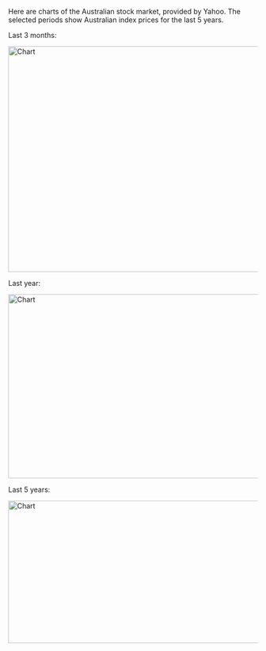 ﻿Here are charts of the Australian stock market, provided by Yahoo. The selected periods show Australian index prices for the last 5 years.

Last 3 months:

<img height="456" width="512" border="0" alt="Chart" src="http://ichart.finance.yahoo.com/z?s=%5EAORD&amp;t=3m&amp;q=c&amp;l=off&amp;z=m&amp;p=b,e200,e50&amp;a=vm,r14,ss"/>

Last year:

<img height="372" width="512" border="0" alt="Chart" src="http://ichart.finance.yahoo.com/z?s=%5EAORD&amp;t=1y&amp;q=c&amp;l=off&amp;z=m&amp;p=e200,e50,b,v&amp;a=ss,r14"/>

Last 5 years:

<img height="288" width="512" border="0" alt="Chart" src="http://ichart.finance.yahoo.com/z?s=%5EAORD&t=5y&q=c&l=off&z=m&p=m50,m200&a=v"/>

